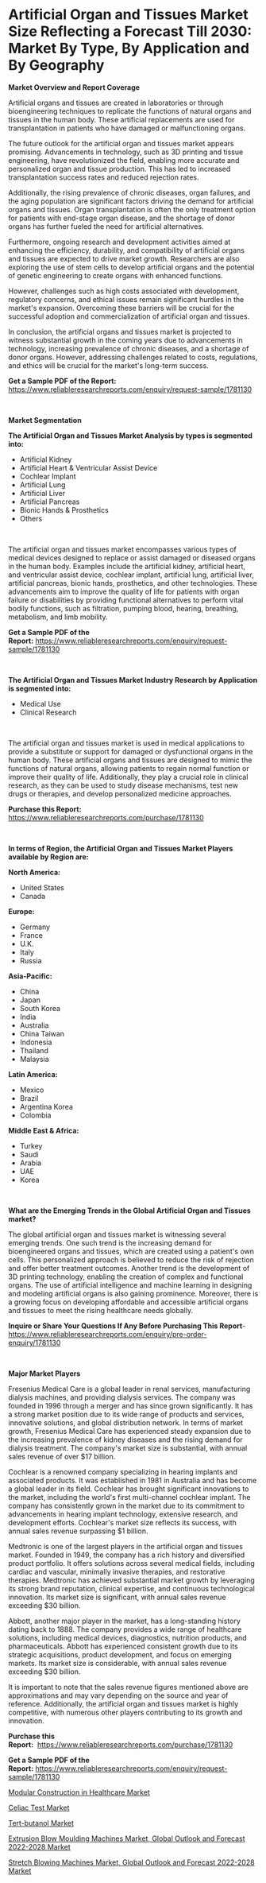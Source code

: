 <p><h1>Artificial Organ and Tissues Market Size Reflecting a Forecast Till 2030: Market By Type, By Application and By Geography</h1></p><p><strong>Market Overview and Report Coverage</strong></p>
<p><p>Artificial organs and tissues are created in laboratories or through bioengineering techniques to replicate the functions of natural organs and tissues in the human body. These artificial replacements are used for transplantation in patients who have damaged or malfunctioning organs.</p><p>The future outlook for the artificial organ and tissues market appears promising. Advancements in technology, such as 3D printing and tissue engineering, have revolutionized the field, enabling more accurate and personalized organ and tissue production. This has led to increased transplantation success rates and reduced rejection rates.</p><p>Additionally, the rising prevalence of chronic diseases, organ failures, and the aging population are significant factors driving the demand for artificial organs and tissues. Organ transplantation is often the only treatment option for patients with end-stage organ disease, and the shortage of donor organs has further fueled the need for artificial alternatives.</p><p>Furthermore, ongoing research and development activities aimed at enhancing the efficiency, durability, and compatibility of artificial organs and tissues are expected to drive market growth. Researchers are also exploring the use of stem cells to develop artificial organs and the potential of genetic engineering to create organs with enhanced functions.</p><p>However, challenges such as high costs associated with development, regulatory concerns, and ethical issues remain significant hurdles in the market's expansion. Overcoming these barriers will be crucial for the successful adoption and commercialization of artificial organ and tissues.</p><p>In conclusion, the artificial organs and tissues market is projected to witness substantial growth in the coming years due to advancements in technology, increasing prevalence of chronic diseases, and a shortage of donor organs. However, addressing challenges related to costs, regulations, and ethics will be crucial for the market's long-term success.</p></p>
<p><strong>Get a Sample PDF of the Report:</strong> <a href="https://www.reliableresearchreports.com/enquiry/request-sample/1781130">https://www.reliableresearchreports.com/enquiry/request-sample/1781130</a></p>
<p>&nbsp;</p>
<p><strong>Market Segmentation</strong></p>
<p><strong>The Artificial Organ and Tissues Market Analysis by types is segmented into:</strong></p>
<p><ul><li>Artificial Kidney</li><li>Artificial Heart & Ventricular Assist Device</li><li>Cochlear Implant</li><li>Artificial Lung</li><li>Artificial Liver</li><li>Artificial Pancreas</li><li>Bionic Hands & Prosthetics</li><li>Others</li></ul></p>
<p>&nbsp;</p>
<p><p>The artificial organ and tissues market encompasses various types of medical devices designed to replace or assist damaged or diseased organs in the human body. Examples include the artificial kidney, artificial heart, and ventricular assist device, cochlear implant, artificial lung, artificial liver, artificial pancreas, bionic hands, prosthetics, and other technologies. These advancements aim to improve the quality of life for patients with organ failure or disabilities by providing functional alternatives to perform vital bodily functions, such as filtration, pumping blood, hearing, breathing, metabolism, and limb mobility.</p></p>
<p><strong>Get a Sample PDF of the Report:</strong>&nbsp;<a href="https://www.reliableresearchreports.com/enquiry/request-sample/1781130">https://www.reliableresearchreports.com/enquiry/request-sample/1781130</a></p>
<p>&nbsp;</p>
<p><strong>The Artificial Organ and Tissues Market Industry Research by Application is segmented into:</strong></p>
<p><ul><li>Medical Use</li><li>Clinical Research</li></ul></p>
<p>&nbsp;</p>
<p><p>The artificial organ and tissues market is used in medical applications to provide a substitute or support for damaged or dysfunctional organs in the human body. These artificial organs and tissues are designed to mimic the functions of natural organs, allowing patients to regain normal function or improve their quality of life. Additionally, they play a crucial role in clinical research, as they can be used to study disease mechanisms, test new drugs or therapies, and develop personalized medicine approaches.</p></p>
<p><strong>Purchase this Report:</strong>&nbsp; <a href="https://www.reliableresearchreports.com/purchase/1781130">https://www.reliableresearchreports.com/purchase/1781130</a></p>
<p>&nbsp;</p>
<p><strong>In terms of Region, the Artificial Organ and Tissues Market Players available by Region are:</strong></p>
<p>
    <p> <strong> North America: </strong>
        <ul>
            <li>United States</li>
            <li>Canada</li>
        </ul>
        </p> 
    <p> <strong> Europe: </strong>
        <ul>
            <li>Germany</li>
            <li>France</li>
            <li>U.K.</li>
            <li>Italy</li>
            <li>Russia</li>
        </ul>
        </p> 
    <p> <strong> Asia-Pacific: </strong>
        <ul>
            <li>China</li>
            <li>Japan</li>
            <li>South Korea</li>
            <li>India</li>
            <li>Australia</li>
            <li>China Taiwan</li>
            <li>Indonesia</li>
            <li>Thailand</li>
            <li>Malaysia</li>
        </ul>
        </p> 
    <p> <strong> Latin America: </strong>
        <ul>
            <li>Mexico</li>
            <li>Brazil</li>
            <li>Argentina Korea</li>
            <li>Colombia</li>
        </ul>
        </p> 
    <p> <strong> Middle East & Africa: </strong>
        <ul>
            <li>Turkey</li>
            <li>Saudi</li>
            <li>Arabia</li>
            <li>UAE</li>
            <li>Korea</li>
        </ul>
    </p>
    </p>
<p>&nbsp;</p>
<p><strong>What are the Emerging Trends in the Global Artificial Organ and Tissues market?</strong></p>
<p><p>The global artificial organ and tissues market is witnessing several emerging trends. One such trend is the increasing demand for bioengineered organs and tissues, which are created using a patient's own cells. This personalized approach is believed to reduce the risk of rejection and offer better treatment outcomes. Another trend is the development of 3D printing technology, enabling the creation of complex and functional organs. The use of artificial intelligence and machine learning in designing and modeling artificial organs is also gaining prominence. Moreover, there is a growing focus on developing affordable and accessible artificial organs and tissues to meet the rising healthcare needs globally.</p></p>
<p><strong>Inquire or Share Your Questions If Any Before Purchasing This Report</strong>- <a href="https://www.reliableresearchreports.com/enquiry/pre-order-enquiry/1781130">https://www.reliableresearchreports.com/enquiry/pre-order-enquiry/1781130</a></p>
<p>&nbsp;</p>
<p><strong>Major Market Players</strong></p>
<p><p>Fresenius Medical Care is a global leader in renal services, manufacturing dialysis machines, and providing dialysis services. The company was founded in 1996 through a merger and has since grown significantly. It has a strong market position due to its wide range of products and services, innovative solutions, and global distribution network. In terms of market growth, Fresenius Medical Care has experienced steady expansion due to the increasing prevalence of kidney diseases and the rising demand for dialysis treatment. The company's market size is substantial, with annual sales revenue of over $17 billion.</p><p>Cochlear is a renowned company specializing in hearing implants and associated products. It was established in 1981 in Australia and has become a global leader in its field. Cochlear has brought significant innovations to the market, including the world's first multi-channel cochlear implant. The company has consistently grown in the market due to its commitment to advancements in hearing implant technology, extensive research, and development efforts. Cochlear's market size reflects its success, with annual sales revenue surpassing $1 billion.</p><p>Medtronic is one of the largest players in the artificial organ and tissues market. Founded in 1949, the company has a rich history and diversified product portfolio. It offers solutions across several medical fields, including cardiac and vascular, minimally invasive therapies, and restorative therapies. Medtronic has achieved substantial market growth by leveraging its strong brand reputation, clinical expertise, and continuous technological innovation. Its market size is significant, with annual sales revenue exceeding $30 billion.</p><p>Abbott, another major player in the market, has a long-standing history dating back to 1888. The company provides a wide range of healthcare solutions, including medical devices, diagnostics, nutrition products, and pharmaceuticals. Abbott has experienced consistent growth due to its strategic acquisitions, product development, and focus on emerging markets. Its market size is considerable, with annual sales revenue exceeding $30 billion.</p><p>It is important to note that the sales revenue figures mentioned above are approximations and may vary depending on the source and year of reference. Additionally, the artificial organ and tissues market is highly competitive, with numerous other players contributing to its growth and innovation.</p></p>
<p><strong>Purchase this Report:</strong>&nbsp;&nbsp;<a href="https://www.reliableresearchreports.com/purchase/1781130">https://www.reliableresearchreports.com/purchase/1781130</a></p>
<p></p>
<p><strong>Get a Sample PDF of the Report:</strong>&nbsp;<a href="https://www.reliableresearchreports.com/enquiry/request-sample/1781130">https://www.reliableresearchreports.com/enquiry/request-sample/1781130</a></p>
<p><p><a href="https://www.linkedin.com/pulse/decoding-modular-construction-healthcare-market-deep-dive-latest-6nfze/">Modular Construction in Healthcare Market</a></p><p><a href="https://www.linkedin.com/pulse/celiac-test-market-research-report-provides-thorough-industry-z76se/">Celiac Test Market</a></p><p><a href="https://github.com/dziulagalemab/Market-Research-Report-List-1/blob/main/tert-butanol-market.md">Tert-butanol Market</a></p><p><a href="https://medium.com/@danesanford_55006/decoding-extrusion-blow-moulding-machines-market-global-outlook-and-forecast-2022-2028-market-5f97e977c135">Extrusion Blow Moulding Machines Market, Global Outlook and Forecast 2022-2028 Market</a></p><p><a href="https://medium.com/@jettiejohns/stretch-blowing-machines-market-global-outlook-and-forecast-2022-2028-market-insights-into-market-6bb8e02a3efb">Stretch Blowing Machines Market, Global Outlook and Forecast 2022-2028 Market</a></p></p>